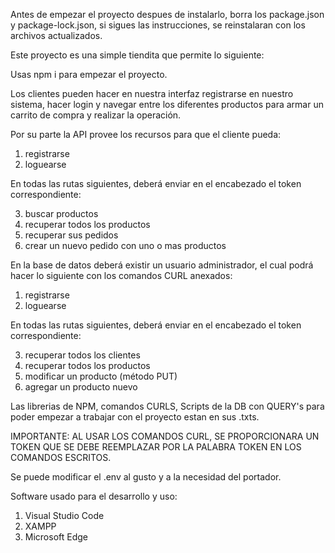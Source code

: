 Antes de empezar el proyecto despues de instalarlo, borra los package.json y package-lock.json, si sigues las instrucciones, se reinstalaran con los archivos actualizados.

Este proyecto es una simple tiendita que permite lo siguiente:

Usas npm i para empezar el proyecto.

Los clientes pueden hacer en nuestra interfaz registrarse en nuestro sistema, hacer login y navegar entre los diferentes productos para armar un carrito de compra y realizar la operación.

Por su parte la API provee los recursos para que el cliente pueda:
1. registrarse
2. loguearse

En todas las rutas siguientes, deberá enviar en el encabezado el token correspondiente:

3. buscar productos
4. recuperar todos los productos
5. recuperar sus pedidos
6. crear un nuevo pedido con uno o mas productos

En la base de datos deberá existir un usuario administrador, el cual podrá hacer lo siguiente con los comandos CURL anexados:
1. registrarse
2. loguearse

En todas las rutas siguientes, deberá enviar en el encabezado el token correspondiente:

3. recuperar todos los clientes
4. recuperar todos los productos
5. modificar un producto (método PUT)
6. agregar un producto nuevo

Las librerias de NPM, comandos CURLS, Scripts de la DB con QUERY's para poder empezar a trabajar con el proyecto estan en sus .txts.

IMPORTANTE: AL USAR LOS COMANDOS CURL, SE PROPORCIONARA UN TOKEN QUE SE DEBE REEMPLAZAR POR LA PALABRA TOKEN EN LOS COMANDOS ESCRITOS.

Se puede modificar el .env al gusto y a la necesidad del portador.

Software usado para el desarrollo y uso:
1. Visual Studio Code
2. XAMPP
3. Microsoft Edge

